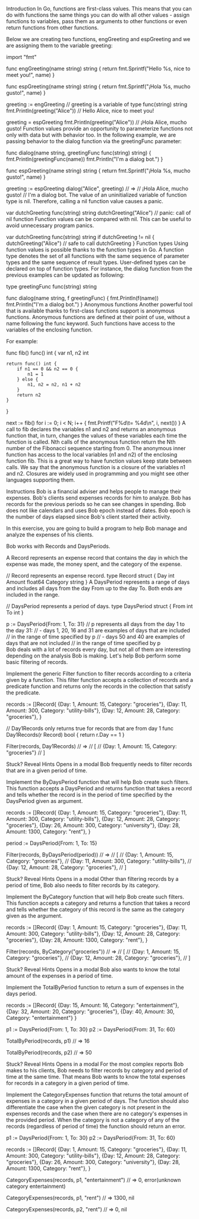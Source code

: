 Introduction
In Go, functions are first-class values. This means that you can do with functions the same things you can do with all other values - assign functions to variables, pass them as arguments to other functions or even return functions from other functions.

Below we are creating two functions, engGreeting and espGreeting and we are assigning them to the variable greeting:

import "fmt"

func engGreeting(name string) string {
	return fmt.Sprintf("Hello %s, nice to meet you!", name)
}

func espGreeting(name string) string {
	return fmt.Sprintf("¡Hola %s, mucho gusto!", name)
}

greeting := engGreeting			// greeting is a variable of type func(string) string
fmt.Println(greeting("Alice"))	// Hello Alice, nice to meet you!

greeting = espGreeting
fmt.Println(greeting("Alice")) 	// ¡Hola Alice, mucho gusto!
Function values provide an opportunity to parameterize functions not only with data but with behavior too. In the following example, we are passing behavior to the dialog function via the greetingFunc parameter:

func dialog(name string, greetingFunc func(string) string) {
	fmt.Println(greetingFunc(name))
	fmt.Println("I'm a dialog bot.")
}

func espGreeting(name string) string {
	return fmt.Sprintf("¡Hola %s, mucho gusto!", name)
}

greeting := espGreeting
dialog("Alice", greeting)
// =>
// ¡Hola Alice, mucho gusto!
// I'm a dialog bot.
The value of an uninitialized variable of function type is nil. Therefore, calling a nil function value causes a panic.

var dutchGreeting func(string) string
dutchGreeting("Alice") // panic: call of nil function
Function values can be compared with nil. This can be useful to avoid unnecessary program panics.

var dutchGreeting func(string) string
if dutchGreeting != nil {
	dutchGreeting("Alice") // safe to call dutchGreeting
}
Function types
Using function values is possible thanks to the function types in Go. A function type denotes the set of all functions with the same sequence of parameter types and the same sequence of result types. User-defined types can be declared on top of function types. For instance, the dialog function from the previous examples can be updated as following:

type greetingFunc func(string) string

func dialog(name string, f greetingFunc) {
	fmt.Println(f(name))
	fmt.Println("I'm a dialog bot.")
}
Anonymous functions
Another powerful tool that is available thanks to first-class functions support is anonymous functions. Anonymous functions are defined at their point of use, without a name following the func keyword. Such functions have access to the variables of the enclosing function.

For example:

func fib() func() int {
	var n1, n2 int

	return func() int {
		if n1 == 0 && n2 == 0 {
			n1 = 1
		} else {
			n1, n2 = n2, n1 + n2
		}
		return n2
	}
}

next := fib()
for i := 0; i < N; i++ {
  fmt.Printf("F%d\t= %4d\n", i, next())
}
A call to fib declares the variables n1 and n2 and returns an anonymous function that, in turn, changes the values of these variables each time the function is called. Nth calls of the anonymous function return the Nth number of the Fibonacci sequence starting from 0. The anonymous inner function has access to the local variables (n1 and n2) of the enclosing function fib. This is a great way to have function values keep state between calls. We say that the anonymous function is a closure of the variables n1 and n2. Closures are widely used in programming and you might see other languages supporting them.

Instructions
Bob is a financial adviser and helps people to manage their expenses. Bob's clients send expenses records for him to analyze. Bob has records for the previous periods so he can see changes in spending. Bob does not like calendars and uses Bob epoch instead of dates. Bob epoch is the number of days elapsed since Bob's client started their activity.

In this exercise, you are going to build a program to help Bob manage and analyze the expenses of his clients.

Bob works with Records and DaysPeriods.

A Record represents an expense record that contains the day in which the expense was made, the money spent, and the category of the expense.

// Record represents an expense record.
type Record struct {
	Day         int
	Amount      float64
	Category    string
}
A DaysPeriod represents a range of days and includes all days from the day From up to the day To. Both ends are included in the range.

// DaysPeriod represents a period of days.
type DaysPeriod struct {
	From int
	To   int
}

p := DaysPeriod{From: 1, To: 31}
// p represents all days from the day 1 to the day 31:
//  - days 1, 20, 16 and 31 are examples of days that are included
//    in the range of time specified by p
//  - days 50 and 40 are examples of days that are not included
//    in the range of time specified by p  
Bob deals with a lot of records every day, but not all of them are interesting depending on the analysis Bob is making. Let's help Bob perform some basic filtering of records.

Implement the generic Filter function to filter records according to a criteria given by a function. This filter function accepts a collection of records and a predicate function and returns only the records in the collection that satisfy the predicate.

records := []Record{
  {Day: 1, Amount: 15, Category: "groceries"},
  {Day: 11, Amount: 300, Category: "utility-bills"},
  {Day: 12, Amount: 28, Category: "groceries"},
}

// Day1Records only returns true for records that are from day 1
func Day1Records(r Record) bool {
  return r.Day == 1
}

Filter(records, Day1Records)
// =>
// [
//   {Day: 1, Amount: 15, Category: "groceries"}
// ]

Stuck? Reveal Hints
Opens in a modal
Bob frequently needs to filter records that are in a given period of time.

Implement the ByDaysPeriod function that will help Bob create such filters. This function accepts a DaysPeriod and returns function that takes a record and tells whether the record is in the period of time specified by the DaysPeriod given as argument.

records := []Record{
  {Day: 1, Amount: 15, Category: "groceries"},
  {Day: 11, Amount: 300, Category: "utility-bills"},
  {Day: 12, Amount: 28, Category: "groceries"},
  {Day: 26, Amount: 300, Category: "university"},
  {Day: 28, Amount: 1300, Category: "rent"},
}

period := DaysPeriod{From: 1, To: 15}

Filter(records, ByDaysPeriod(period))
// =>
// [
//   {Day: 1, Amount: 15, Category: "groceries"},
//   {Day: 11, Amount: 300, Category: "utility-bills"},
//   {Day: 12, Amount: 28, Category: "groceries"},
// ]

Stuck? Reveal Hints
Opens in a modal
Other than filtering records by a period of time, Bob also needs to filter records by its category.

Implement the ByCategory function that will help Bob create such filters. This function accepts a category and returns a function that takes a record and tells whether the category of this record is the same as the category given as the argument.

records := []Record{
  {Day: 1, Amount: 15, Category: "groceries"},
  {Day: 11, Amount: 300, Category: "utility-bills"},
  {Day: 12, Amount: 28, Category: "groceries"},
  {Day: 28, Amount: 1300, Category: "rent"},
}

Filter(records, ByCategory("groceries"))
// =>
// [
//   {Day: 1, Amount: 15, Category: "groceries"},
//   {Day: 12, Amount: 28, Category: "groceries"},
// ]

Stuck? Reveal Hints
Opens in a modal
Bob also wants to know the total amount of the expenses in a period of time.

Implement the TotalByPeriod function to return a sum of expenses in the days period.

records := []Record{
  {Day: 15, Amount: 16, Category: "entertainment"},
  {Day: 32, Amount: 20, Category: "groceries"},
  {Day: 40, Amount: 30, Category: "entertainment"}
}

p1 := DaysPeriod{From: 1, To: 30}
p2 := DaysPeriod{From: 31, To: 60}

TotalByPeriod(records, p1)
// => 16

TotalByPeriod(records, p2)
// => 50

Stuck? Reveal Hints
Opens in a modal
For the most complex reports Bob makes to his clients, Bob needs to filter records by category and period of time at the same time. That means Bob wants to know the total expenses for records in a category in a given period of time.

Implement the CategoryExpenses function that returns the total amount of expenses in a category in a given period of days. The function should also differentiate the case when the given category is not present in the expenses records and the case when there are no category's expenses in the provided period. When the category is not a category of any of the records (regardless of period of time) the function should return an error.

p1 := DaysPeriod{From: 1, To: 30}
p2 := DaysPeriod{From: 31, To: 60}

records := []Record{
  {Day: 1, Amount: 15, Category: "groceries"},
  {Day: 11, Amount: 300, Category: "utility-bills"},
  {Day: 12, Amount: 28, Category: "groceries"},
  {Day: 26, Amount: 300, Category: "university"},
  {Day: 28, Amount: 1300, Category: "rent"},
}

CategoryExpenses(records, p1, "entertainment")
// => 0, error(unknown category entertainment)

CategoryExpenses(records, p1, "rent")
// => 1300, nil

CategoryExpenses(records, p2, "rent")
// => 0, nil